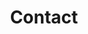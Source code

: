 ---
title: Contact
email: igor@gmail.fr
social:
  - icon: fa-facebook-official
    link: #
  - icon: fa-youtube
    link: #
  - icon: fa-soundcloud
    link: # 
---